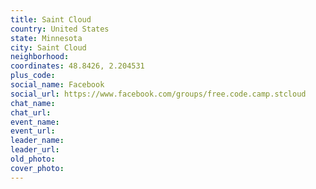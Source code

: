 ```yaml
---
title: Saint Cloud
country: United States
state: Minnesota
city: Saint Cloud
neighborhood: 
coordinates: 48.8426, 2.204531
plus_code:
social_name: Facebook
social_url: https://www.facebook.com/groups/free.code.camp.stcloud
chat_name:
chat_url:
event_name:
event_url:
leader_name:
leader_url:
old_photo: 
cover_photo:
---
```

